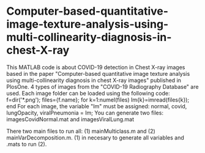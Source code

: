 # Computer-based-quantitative-image-texture-analysis-using-multi-collinearity-diagnosis-in-chest-X-ray
This MATLAB code is about COVID-19 detection in Chest X-ray images based in the paper "Computer-based quantitative image texture analysis using multi-collinearity diagnosis in chest X-ray images" published in PlosOne.
4 types of images from the "COVID-19 Radiography Database" are used. Each image folder can be loaded using the following code:
  f=dir('*.png');
  files={f.name};
  for k=1:numel(files)
    Im{k}=imread(files{k});
  end
For each image, the variable "Im" must be assigned:
normal, covid, lungOpacity, viralPneumonia = Im; 
You can generate two files: imagesCovidNormal.mat and imagesViralLung.mat

There two main files to run all: (1) mainMulticlass.m and (2) mainVarDecomposition.m. (1) in necesary to generate all variables and .mats to run (2).


